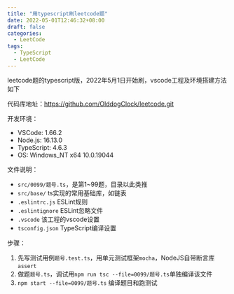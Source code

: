 ```yaml
---
title: "用typescript刷leetcode题"
date: 2022-05-01T12:46:32+08:00
draft: false
categories:
  - LeetCode
tags:
  - TypeScript
  - LeetCode
---
```

leetcode题的typescript版，2022年5月1日开始刷，vscode工程及环境搭建方法如下

<!--more-->
代码库地址：https://github.com/OlddogClock/leetcode.git

开发环境：
* VSCode: 1.66.2
* Node.js: 16.13.0
* TypeScript: 4.6.3
* OS: Windows_NT x64 10.0.19044

文件说明：

* `src/0099/题号.ts`，是第1~99题，目录以此类推
* `src/base/` ts实现的常用基础库，如链表
* `.eslintrc.js` ESLint规则
* `.eslintignore` ESLint忽略文件
* `.vscode` 该工程的vscode设置
* `tsconfig.json` TypeScript编译设置

步骤：

1. 先写测试用例`题号.test.ts`，用单元测试框架`mocha`，NodeJS自带断言库`assert`
2. 做题`题号.ts`，调试用`npm run tsc --file=0099/题号.ts`单独编译该文件
3. `npm start --file=0099/题号.ts` 编译题目和跑测试
